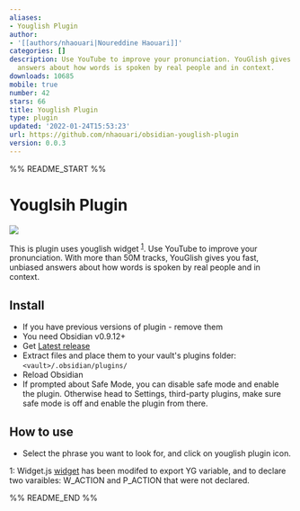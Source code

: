 ```yaml
---
aliases:
- Youglish Plugin
author:
- '[[authors/nhaouari|Noureddine Haouari]]'
categories: []
description: Use YouTube to improve your pronunciation. YouGlish gives you fast, unbiased
  answers about how words is spoken by real people and in context.
downloads: 10685
mobile: true
number: 42
stars: 66
title: Youglish Plugin
type: plugin
updated: '2022-01-24T15:53:23'
url: https://github.com/nhaouari/obsidian-youglish-plugin
version: 0.0.3
---
```


%% README_START %%

# Youglsih Plugin
![](https://raw.githubusercontent.com/nhaouari/obsidian-youglish-plugin/HEAD/1.gif)

This is plugin uses youglish widget <sup>[1](#myfootnote1)</sup>. Use YouTube to improve your pronunciation. With more than 50M tracks, YouGlish gives you fast, unbiased answers about how words is spoken by real people and in context. 

## Install
- If you have previous versions of plugin - remove them
- You need Obsidian v0.9.12+
- Get [Latest release]()
- Extract files and place them to your vault's plugins folder: `<vault>/.obsidian/plugins/`
- Reload Obsidian
- If prompted about Safe Mode, you can disable safe mode and enable the plugin. Otherwise head to Settings, third-party plugins, make sure safe mode is off and enable the plugin from there.

 

## How to use

- Select the phrase you want to look for, and click on youglish plugin icon. 


<a name="myfootnote1">1</a>: Widget.js [widget](https://youglish.com/developer.jsp)  has been modifed to export YG variable, and to declare two varaibles: W_ACTION and P_ACTION that were not declared.


%% README_END %%